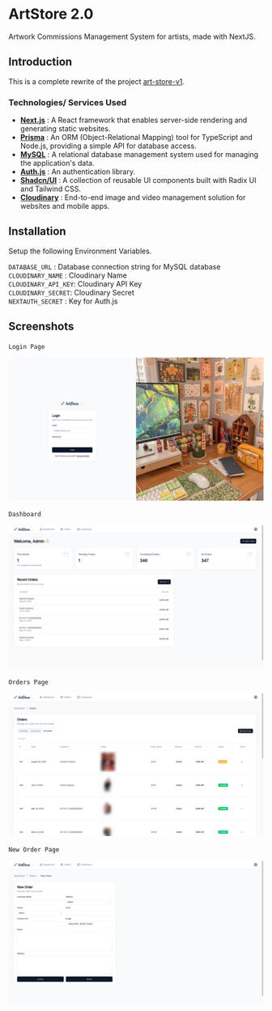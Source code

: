 # ArtStore 2.0

Artwork Commissions Management System for artists, made with NextJS.

## Introduction

This is a complete rewrite of the project [art-store-v1](https://github.com/sandxru/art-store).

### Technologies/ Services Used

- **[Next.js](https://nextjs.org/)** : A React framework that enables server-side rendering and generating static websites.
- **[Prisma](https://www.prisma.io/)** : An ORM (Object-Relational Mapping) tool for TypeScript and Node.js, providing a simple API for database access.
- **[MySQL](https://www.mysql.com/)** : A relational database management system used for managing the application's data.
- **[Auth.js](https://authjs.dev//)** : An authentication library.
- **[Shadcn/UI](https://shadcn.dev/)** : A collection of reusable UI components built with Radix UI and Tailwind CSS.
- **[Cloudinary](https://cloudinary.com/)** : End-to-end image and video management solution for websites and mobile apps.

## Installation

Setup the following Environment Variables.

`DATABASE_URL` : Database connection string for MySQL database<br>
`CLOUDINARY_NAME` : Cloudinary Name<br>
`CLOUDINARY_API_KEY`: Cloudinary API Key<br>
`CLOUDINARY_SECRET`: Cloudinary Secret<br>
`NEXTAUTH_SECRET` : Key for Auth.js<br>

## Screenshots

``Login Page``

![Login Page](https://raw.githubusercontent.com/sandxru/art-store-v2/main/screenshots/screen-shot-1.png)

``Dashboard``

![Dashboard](https://raw.githubusercontent.com/sandxru/art-store-v2/main/screenshots/screen-shot-2.png)

``Orders Page``

![Orders Page](https://raw.githubusercontent.com/sandxru/art-store-v2/main/screenshots/screen-shot-3.png)

``New Order Page``

![New Order Page](https://raw.githubusercontent.com/sandxru/art-store-v2/main/screenshots/screen-shot-4.png)
